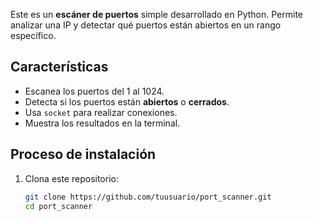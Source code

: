 

Este es un **escáner de puertos** simple desarrollado en Python. Permite analizar una IP y detectar qué puertos están abiertos en un rango específico.

## Características

- Escanea los puertos del 1 al 1024.
- Detecta si los puertos están **abiertos** o **cerrados**.
- Usa `socket` para realizar conexiones.
- Muestra los resultados en la terminal.

## Proceso de instalación

1. Clona este repositorio:
   ```bash
   git clone https://github.com/tuusuario/port_scanner.git
   cd port_scanner
